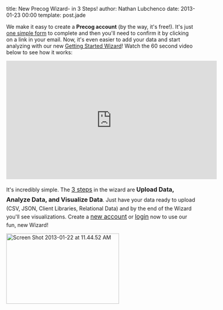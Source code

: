 title: New Precog Wizard- in 3 Steps!
author: Nathan Lubchenco
date: 2013-01-23 00:00
template: post.jade

<p>We make it easy to create a <strong>Precog account</strong> (by the way, it's free!). It's just <a href="http://www.precog.com/account/login/">one simple form</a> to complete and then you'll need to confirm it by clicking on a link in your email. Now, it's even easier to add your data and start analyzing with our new <a href="https://www.precog.com/getting-started-wizard">Getting Started Wizard</a>! Watch the 60 second video below to see how it works:</p>
<p><iframe title="YouTube video player" src="http://www.youtube.com/embed/gw47wy6XSCc?wmode=transparent" height="315" width="560" allowfullscreen="" frameborder="0"></iframe></p>
<p>It's incredibly simple. The <a style="line-height: 1.714285714; font-size: 1rem;" href="https://www.precog.com/getting-started-wizard">3 steps</a> in the wizard are <strong style="line-height: 1.714285714; font-size: 1rem;">Upload Data, Analyze Data, and Visualize Data</strong>. Just have your data ready to upload (CSV, JSON, Client Libraries, Relational Data) and by the end of the Wizard you'll see visualizations. Create a <a style="line-height: 1.714285714; font-size: 1rem;" href="http://www.precog.com/account/login/">new account</a> or <a style="line-height: 1.714285714; font-size: 1rem;" href="http://precog.com/account-login">login</a> now to use our fun, new Wizard!</p>
<p><a href="/blog/images/Screen-Shot-2013-01-22-at-11.44.52-AM.png"><img class="alignnone size-medium wp-image-338" alt="Screen Shot 2013-01-22 at 11.44.52 AM" src="/blog/images/Screen-Shot-2013-01-22-at-11.44.52-AM-300x187.png" width="300" height="187" /></a></p>